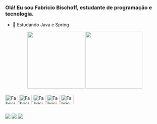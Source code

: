 ### Olá! Eu sou Fabricio Bischoff, estudante de programação e tecnologia.

- 🌱 Estudando Java e Spring

<div align="center">
  <a href="https://github.com/fabriciobischoff">
  <img height="180em" src="https://github-readme-stats.vercel.app/api?username=fabriciobischoff&show_icons=true&theme=dracula&include_all_commits=true&count_private=true"/>
  <img height="180em" src="https://github-readme-stats.vercel.app/api/top-langs/?username=fabriciobischoff&layout=compact&langs_count=7&theme=dracula"/>
</div>
<div style="display: inline_block"><br>

  <img align="center" alt="Fabricio-Java" height="30" width="40" src="https://cdn.jsdelivr.net/gh/devicons/devicon/icons/java/java-original.svg" />
  <img align="center" alt="Fabricio-Spring" height="30" width="40" src="https://cdn.jsdelivr.net/gh/devicons/devicon/icons/spring/spring-original.svg" />
  <img align="center" alt="Fabricio-Postg" height="30" width="40" src="https://cdn.jsdelivr.net/gh/devicons/devicon/icons/postgresql/postgresql-original.svg" />
  <img align="center" alt="Fabricio-HTML" height="30" width="40" src="https://cdn.jsdelivr.net/gh/devicons/devicon/icons/html5/html5-original.svg" />
  <img align="center" alt="Fabricio-CSS" height="30" width="40" src="https://cdn.jsdelivr.net/gh/devicons/devicon/icons/css3/css3-original.svg" />

##

<div> 
  <a href="https://instagram.com/fabricio.bischoff27" target="_blank"><img src="https://img.shields.io/badge/-Instagram-%23E4405F?style=for-the-badge&logo=instagram&logoColor=white" target="_blank"></a>
  <a href = "mailto:fabriciobischoff27@gmail.com"><img src="https://img.shields.io/badge/-Gmail-%23333?style=for-the-badge&logo=gmail&logoColor=white" target="_blank"></a>
  <a href="https://www.linkedin.com/in/fabricio-bischoff" target="_blank"><img src="https://img.shields.io/badge/-LinkedIn-%230077B5?style=for-the-badge&logo=linkedin&logoColor=white" target="_blank"></a> 
</div>

